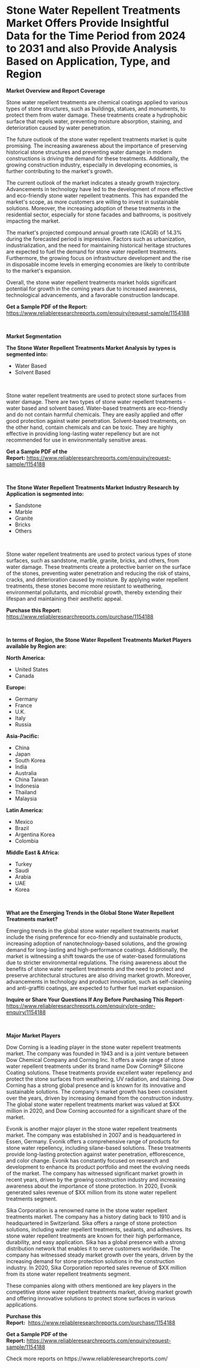 <p><h1>Stone Water Repellent Treatments Market Offers Provide Insightful Data for the Time Period from 2024 to 2031 and also Provide Analysis Based on Application, Type, and Region</h1></p><p><strong>Market Overview and Report Coverage</strong></p>
<p><p>Stone water repellent treatments are chemical coatings applied to various types of stone structures, such as buildings, statues, and monuments, to protect them from water damage. These treatments create a hydrophobic surface that repels water, preventing moisture absorption, staining, and deterioration caused by water penetration.</p><p>The future outlook of the stone water repellent treatments market is quite promising. The increasing awareness about the importance of preserving historical stone structures and preventing water damage in modern constructions is driving the demand for these treatments. Additionally, the growing construction industry, especially in developing economies, is further contributing to the market's growth.</p><p>The current outlook of the market indicates a steady growth trajectory. Advancements in technology have led to the development of more effective and eco-friendly stone water repellent treatments. This has expanded the market's scope, as more customers are willing to invest in sustainable solutions. Moreover, the increasing adoption of these treatments in the residential sector, especially for stone facades and bathrooms, is positively impacting the market.</p><p>The market's projected compound annual growth rate (CAGR) of 14.3% during the forecasted period is impressive. Factors such as urbanization, industrialization, and the need for maintaining historical heritage structures are expected to fuel the demand for stone water repellent treatments. Furthermore, the growing focus on infrastructure development and the rise in disposable income levels in emerging economies are likely to contribute to the market's expansion.</p><p>Overall, the stone water repellent treatments market holds significant potential for growth in the coming years due to increased awareness, technological advancements, and a favorable construction landscape.</p></p>
<p><strong>Get a Sample PDF of the Report:</strong> <a href="https://www.reliableresearchreports.com/enquiry/request-sample/1154188">https://www.reliableresearchreports.com/enquiry/request-sample/1154188</a></p>
<p>&nbsp;</p>
<p><strong>Market Segmentation</strong></p>
<p><strong>The Stone Water Repellent Treatments Market Analysis by types is segmented into:</strong></p>
<p><ul><li>Water Based</li><li>Solvent Based</li></ul></p>
<p>&nbsp;</p>
<p><p>Stone water repellent treatments are used to protect stone surfaces from water damage. There are two types of stone water repellent treatments - water based and solvent based. Water-based treatments are eco-friendly and do not contain harmful chemicals. They are easily applied and offer good protection against water penetration. Solvent-based treatments, on the other hand, contain chemicals and can be toxic. They are highly effective in providing long-lasting water repellency but are not recommended for use in environmentally sensitive areas.</p></p>
<p><strong>Get a Sample PDF of the Report:</strong>&nbsp;<a href="https://www.reliableresearchreports.com/enquiry/request-sample/1154188">https://www.reliableresearchreports.com/enquiry/request-sample/1154188</a></p>
<p>&nbsp;</p>
<p><strong>The Stone Water Repellent Treatments Market Industry Research by Application is segmented into:</strong></p>
<p><ul><li>Sandstone</li><li>Marble</li><li>Granite</li><li>Bricks</li><li>Others</li></ul></p>
<p>&nbsp;</p>
<p><p>Stone water repellent treatments are used to protect various types of stone surfaces, such as sandstone, marble, granite, bricks, and others, from water damage. These treatments create a protective barrier on the surface of the stones, preventing water penetration and reducing the risk of stains, cracks, and deterioration caused by moisture. By applying water repellent treatments, these stones become more resistant to weathering, environmental pollutants, and microbial growth, thereby extending their lifespan and maintaining their aesthetic appeal.</p></p>
<p><strong>Purchase this Report:</strong>&nbsp; <a href="https://www.reliableresearchreports.com/purchase/1154188">https://www.reliableresearchreports.com/purchase/1154188</a></p>
<p>&nbsp;</p>
<p><strong>In terms of Region, the Stone Water Repellent Treatments Market Players available by Region are:</strong></p>
<p>
    <p> <strong> North America: </strong>
        <ul>
            <li>United States</li>
            <li>Canada</li>
        </ul>
        </p> 
    <p> <strong> Europe: </strong>
        <ul>
            <li>Germany</li>
            <li>France</li>
            <li>U.K.</li>
            <li>Italy</li>
            <li>Russia</li>
        </ul>
        </p> 
    <p> <strong> Asia-Pacific: </strong>
        <ul>
            <li>China</li>
            <li>Japan</li>
            <li>South Korea</li>
            <li>India</li>
            <li>Australia</li>
            <li>China Taiwan</li>
            <li>Indonesia</li>
            <li>Thailand</li>
            <li>Malaysia</li>
        </ul>
        </p> 
    <p> <strong> Latin America: </strong>
        <ul>
            <li>Mexico</li>
            <li>Brazil</li>
            <li>Argentina Korea</li>
            <li>Colombia</li>
        </ul>
        </p> 
    <p> <strong> Middle East & Africa: </strong>
        <ul>
            <li>Turkey</li>
            <li>Saudi</li>
            <li>Arabia</li>
            <li>UAE</li>
            <li>Korea</li>
        </ul>
    </p>
    </p>
<p>&nbsp;</p>
<p><strong>What are the Emerging Trends in the Global Stone Water Repellent Treatments market?</strong></p>
<p><p>Emerging trends in the global stone water repellent treatments market include the rising preference for eco-friendly and sustainable products, increasing adoption of nanotechnology-based solutions, and the growing demand for long-lasting and high-performance coatings. Additionally, the market is witnessing a shift towards the use of water-based formulations due to stricter environmental regulations. The rising awareness about the benefits of stone water repellent treatments and the need to protect and preserve architectural structures are also driving market growth. Moreover, advancements in technology and product innovation, such as self-cleaning and anti-graffiti coatings, are expected to further fuel market expansion.</p></p>
<p><strong>Inquire or Share Your Questions If Any Before Purchasing This Report</strong>- <a href="https://www.reliableresearchreports.com/enquiry/pre-order-enquiry/1154188">https://www.reliableresearchreports.com/enquiry/pre-order-enquiry/1154188</a></p>
<p>&nbsp;</p>
<p><strong>Major Market Players</strong></p>
<p><p>Dow Corning is a leading player in the stone water repellent treatments market. The company was founded in 1943 and is a joint venture between Dow Chemical Company and Corning Inc. It offers a wide range of stone water repellent treatments under its brand name Dow Corning® Silicone Coating solutions. These treatments provide excellent water repellency and protect the stone surfaces from weathering, UV radiation, and staining. Dow Corning has a strong global presence and is known for its innovative and sustainable solutions. The company's market growth has been consistent over the years, driven by increasing demand from the construction industry. The global stone water repellent treatments market was valued at $XX million in 2020, and Dow Corning accounted for a significant share of the market.</p><p>Evonik is another major player in the stone water repellent treatments market. The company was established in 2007 and is headquartered in Essen, Germany. Evonik offers a comprehensive range of products for stone water repellency, including silane-based solutions. These treatments provide long-lasting protection against water penetration, efflorescence, and color change. Evonik has constantly focused on research and development to enhance its product portfolio and meet the evolving needs of the market. The company has witnessed significant market growth in recent years, driven by the growing construction industry and increasing awareness about the importance of stone protection. In 2020, Evonik generated sales revenue of $XX million from its stone water repellent treatments segment.</p><p>Sika Corporation is a renowned name in the stone water repellent treatments market. The company has a history dating back to 1910 and is headquartered in Switzerland. Sika offers a range of stone protection solutions, including water repellent treatments, sealants, and adhesives. Its stone water repellent treatments are known for their high performance, durability, and easy application. Sika has a global presence with a strong distribution network that enables it to serve customers worldwide. The company has witnessed steady market growth over the years, driven by the increasing demand for stone protection solutions in the construction industry. In 2020, Sika Corporation reported sales revenue of $XX million from its stone water repellent treatments segment.</p><p>These companies along with others mentioned are key players in the competitive stone water repellent treatments market, driving market growth and offering innovative solutions to protect stone surfaces in various applications.</p></p>
<p><strong>Purchase this Report:</strong>&nbsp;&nbsp;<a href="https://www.reliableresearchreports.com/purchase/1154188">https://www.reliableresearchreports.com/purchase/1154188</a></p>
<p></p>
<p><strong>Get a Sample PDF of the Report:</strong>&nbsp;<a href="https://www.reliableresearchreports.com/enquiry/request-sample/1154188">https://www.reliableresearchreports.com/enquiry/request-sample/1154188</a></p>
<p>Check more reports on https://www.reliableresearchreports.com/</p>